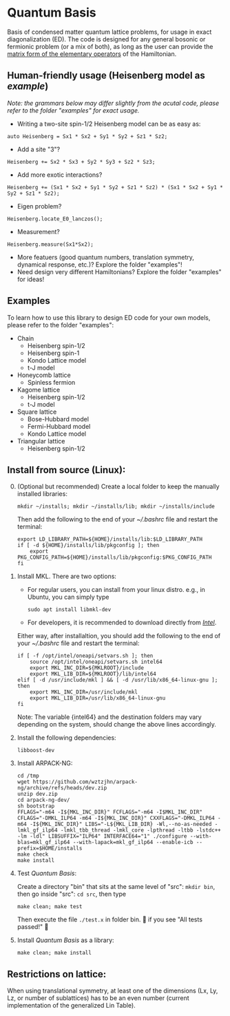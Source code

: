 # Quantum Basis
Basis of condensed matter quantum lattice problems, for usage in exact diagonalization (ED). The code is designed for any general bosonic or fermionic problem (or a mix of both), as long as the user can provide the [matrix form of the elementary operators](docs/Manual.pdf) of the Hamiltonian.

## Human-friendly usage (Heisenberg model as *example*)
*Note: the grammars below may differ slightly from the acutal code, please refer to the folder "examples" for exact usage.*
- Writing a two-site spin-1/2 Heisenberg model can be as easy as:
```
auto Heisenberg = Sx1 * Sx2 + Sy1 * Sy2 + Sz1 * Sz2;
```
- Add a site "3"?
```
Heisenberg += Sx2 * Sx3 + Sy2 * Sy3 + Sz2 * Sz3;
```
- Add more exotic interactions?
```
Heisenberg += (Sx1 * Sx2 + Sy1 * Sy2 + Sz1 * Sz2) * (Sx1 * Sx2 + Sy1 * Sy2 + Sz1 * Sz2);
```
- Eigen problem?
```
Heisenberg.locate_E0_lanczos();
```
- Measurement?
```
Heisenberg.measure(Sx1*Sx2);
```
- More featuers (good quantum numbers, translation symmetry, dynamical response, etc.)? Explore the folder "examples"!
- Need design very different Hamiltonians? Explore the folder "examples" for ideas!

## Examples
To learn how to use this library to design ED code for your own models, please refer to the folder "examples":
- Chain
  - Heisenberg spin-1/2
  - Heisenberg spin-1
  - Kondo Lattice model
  - t-J model
- Honeycomb lattice
  - Spinless fermion
- Kagome lattice
  - Heisenberg spin-1/2
  - t-J model
- Square lattice
  - Bose-Hubbard model
  - Fermi-Hubbard model
  - Kondo Lattice model
- Triangular lattice
  - Heisenberg spin-1/2

## Install from source (Linux):

0. (Optional but recommended) Create a local folder to keep the manually installed libraries: 

    ```mkdir ~/installs; mkdir ~/installs/lib; mkdir ~/installs/include```

    Then add the following to the end of your *~/.bashrc* file and restart the terminal:

    ```
    export LD_LIBRARY_PATH=${HOME}/installs/lib:$LD_LIBRARY_PATH
    if [ -d ${HOME}/installs/lib/pkgconfig ]; then
        export PKG_CONFIG_PATH=${HOME}/installs/lib/pkgconfig:$PKG_CONFIG_PATH
    fi
    ```

1. Install MKL. There are two options: 

    - For regular users, you can install from your linux distro. e.g., in Ubuntu, you can simply type
    
        ```sudo apt install libmkl-dev```
    
    - For developers, it is recommended to download directly from [*Intel*](https://www.intel.com/content/www/us/en/developer/tools/oneapi/onemkl-download.html).
    
    Either way, after installaltion, you should add the following to the end of your *~/.bashrc* file and restart the terminal:

    ```
    if [ -f /opt/intel/oneapi/setvars.sh ]; then
        source /opt/intel/oneapi/setvars.sh intel64 
        export MKL_INC_DIR=${MKLROOT}/include
        export MKL_LIB_DIR=${MKLROOT}/lib/intel64
    elif [ -d /usr/include/mkl ] && [ -d /usr/lib/x86_64-linux-gnu ]; then
        export MKL_INC_DIR=/usr/include/mkl
        export MKL_LIB_DIR=/usr/lib/x86_64-linux-gnu
    fi
    ```

    Note: The variable {intel64} and the destination folders may vary depending on the system, should change the above lines accordingly.
    
2. Install the following dependencies:

    ```libboost-dev```

3. Install ARPACK-NG:

    ```
    cd /tmp
    wget https://github.com/wztzjhn/arpack-ng/archive/refs/heads/dev.zip
    unzip dev.zip
    cd arpack-ng-dev/
    sh bootstrap
    FFLAGS="-m64 -I${MKL_INC_DIR}" FCFLAGS="-m64 -I$MKL_INC_DIR" CFLAGS="-DMKL_ILP64 -m64 -I${MKL_INC_DIR}" CXXFLAGS="-DMKL_ILP64 -m64 -I${MKL_INC_DIR}" LIBS="-L${MKL_LIB_DIR} -Wl,--no-as-needed -lmkl_gf_ilp64 -lmkl_tbb_thread -lmkl_core -lpthread -ltbb -lstdc++ -lm -ldl" LIBSUFFIX="ILP64" INTERFACE64="1" ./configure --with-blas=mkl_gf_ilp64 --with-lapack=mkl_gf_ilp64 --enable-icb --prefix=$HOME/installs
    make check
    make install
    ```

4. Test *Quantum Basis*:

    Create a directory "bin" that sits at the same level of "src": `mkdir bin`, then go inside "src": `cd src`, then type

    ```make clean; make test```
    
    Then execute the file `./test.x` in folder bin. :beer: if you see "All tests passed!" :beer:

5. Install *Quantum Basis* as a library:

    ```make clean; make install```


## Restrictions on lattice:
When using translational symmetry, at least one of the dimensions (Lx, Ly, Lz, or number of sublattices) has to be an even number (current implementation of the generalized Lin Table).

